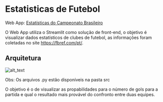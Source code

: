 # Estatisticas de Futebol

Web App: <a href="https://share.streamlit.io/marcosrmg/estatisticas-de-futebol/main/src/app.py" target="_blank">Estatísticas do Campeonato Brasileiro</a>

O Web App utiliza o Streamlit como solução de front-end, o objetivo é visualizar dados estatísticos de clubes de futebol, as informações foram coletadas no site https://fbref.com/pt/.

## Arquitetura

![alt_text](https://github.com/MarcosRMG/Estatisticas-de-Futebol/blob/main/img/Web%20App%20Estat%C3%ADsticas%20de%20Futebol.png)

Obs: Os arquivos .py estão disponíveis na pasta src

O objetivo é o de visualizar as propabilidades para o número de gols para a partida e qual o resultado mais provável do confronto entre duas equipes. 
